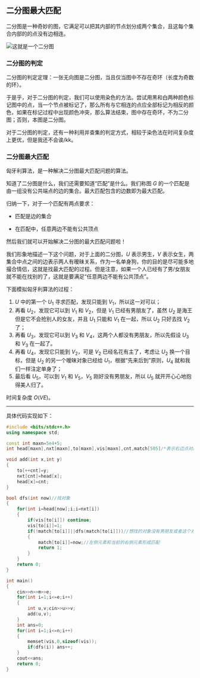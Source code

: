 ﻿## 二分图最大匹配

二分图是一种奇妙的图，它满足可以把其内部的节点划分成两个集合，且这每个集合内部的的点没有边相连。

![这就是一个二分图](https://img-blog.csdnimg.cn/img_convert/70e923095b62052d23f8692686250407.png)

### 二分图的判定

二分图的判定定理：一张无向图是二分图，当且仅当图中不存在奇环（长度为奇数的环）。

于是乎，对于二分图的判定，我们可以使用染色的方法。尝试用黑和白两种颜色标记图中的点，当一个节点被标记了，那么所有与它相连的点应全部标记为相反的颜色，如果在标记过程中出现颜色冲突，那么算法结束，图中存在奇环，不为二分图；否则，本图是二分图。

对于二分图的判定，还有一种利用并查集的判定方式，相较于染色法在时间复杂度上更优，但是我还不会诶/kk。

### 二分图最大匹配

匈牙利算法，是一种解决二分图最大匹配问题的算法。

知道了二分图是什么，我们还需要知道“匹配”是什么。我们称图 $G$ 的一个匹配是由一组没有公共端点的边的集合。最大匹配包含的边数即为最大匹配。

归纳一下，对于一个匹配有两点要求：

- 匹配是边的集合

- 在匹配中，任意两边不能有公共顶点

然后我们就可以开始解决二分图的最大匹配问题啦！

我们形象地描述一下这个问题，对于上面的二分图，$U$ 表示男生，$V$ 表示女生，两集合中点之间的边表示两人有暧昧关系，作为一名单身狗，你的目的是尽可能多地撮合情侣，这就是找最大匹配的过程。但是注意，如果一个人已经有了男/女朋友就不能在找别的了，这就是要满足“任意两边不能有公共顶点”。

下面模拟匈牙利算法的过程：

1. $U$ 中的第一个 $U_1$ 寻求匹配，发现只能到 $V_1$，所以这一对可以；
2. 再看 $U_2$，发现它可以到 $V_1$ 和 $V_2$，但是 $V_1$ 已经有男朋友了，虽然 $U_2$ 是海王但是它不会抢别人的女友，并且 $U_1$ 只能和 $V_1$ 在一起，所以 $U_2$ 只好去找 $V_2$ 了；
3. 再看 $U_3$，发现它可以到 $V_3$ 和 $V_4$，这两个人都没有男朋友，所以先假设 $U_3$ 和 $V_3$ 在一起了。
4. 再看 $U_4$，发现它只能到 $V_2$，可是 $V_2$ 已经名花有主了，考虑让 $U_2$ 换一个目标，但是 $U_2$ 的另一个暧昧对象已经给 $U_1$，根据“先来后到”原则，$U_4$ 就和我们一样注定单身了；
5. 最后看 $U_5$，可以到 $V_1$ 和 $V_5$，$V_5$ 刚好没有男朋友，所以 $U_5$ 就开开心心地抱得美人归了。

时间复杂度 $O(VE)$。

---

具体代码实现如下：

```cpp
#include <bits/stdc++.h>
using namespace std;

const int maxn=5e4+5;
int head[maxn],nxt[maxn],to[maxn],vis[maxn],cnt,match[505]/*表示右边点对应左边的cp*/,m,n,e;

void add(int x,int y)
{
	to[++cnt]=y;
	nxt[cnt]=head[x];
	head[x]=cnt;
}

bool dfs(int now)//找对象
{
	for(int i=head[now];i;i=nxt[i])
	{
		if(vis[to[i]]) continue;
		vis[to[i]]=1;
		if(!match[to[i]]||dfs(match[to[i]]))//想找的对象没有男朋友或者这个对象的当前男朋友还可以找别的女朋友
		{
			match[to[i]]=now;//左侧元素和当前的右侧元素形成匹配
			return 1;
		}
	}
	return 0;
}

int main()
{
	cin>>n>>m>>e;
	for(int i=1;i<=e;i++) 
	{
		int u,v;cin>>u>>v;
		add(u,v);
	}
	int ans=0;
	for(int i=1;i<=n;i++)
	{
		memset(vis,0,sizeof(vis));
		if(dfs(i)) ans++;
	}
	cout<<ans;
	return 0;
}
```
